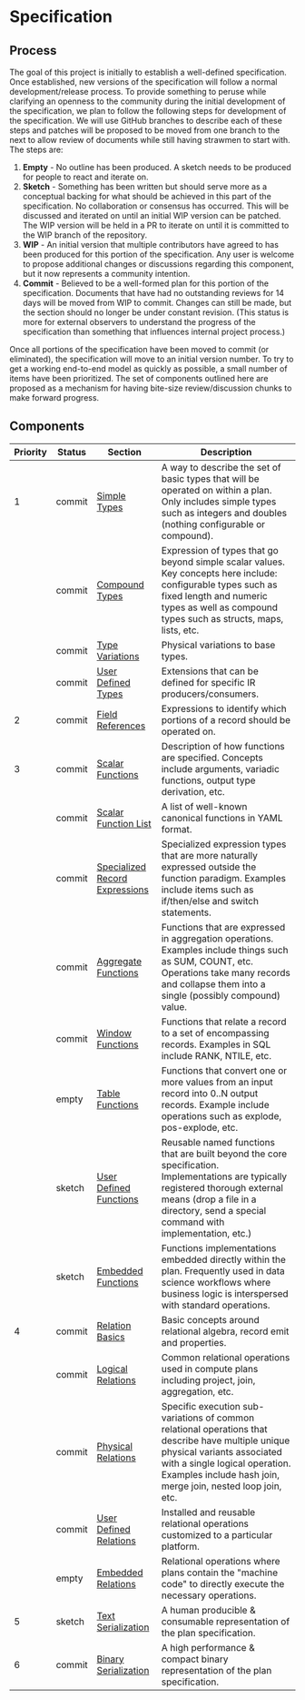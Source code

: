 # Specification



## Process

The goal of this project is initially to establish a well-defined specification. Once established, new versions of the specification will follow a normal development/release process. To provide something to peruse while clarifying an openness to the community during the initial development of the specification, we plan to follow the following steps for development of the specification. We will use GitHub branches to describe each of these steps and patches will be proposed to be moved from one branch to the next to allow review of documents while still having strawmen to start with. The steps are:

1. **Empty** - No outline has been produced. A sketch needs to be produced for people to react and iterate on.
2. **Sketch** - Something has been written but should serve more as a conceptual backing for what should be achieved in this part of the specification. No collaboration or consensus has occurred. This will be discussed and iterated on until an initial WIP version can be patched. The WIP version will be held in a PR to iterate on until it is committed to the WIP branch of the repository.
3. **WIP** - An initial version that multiple contributors have agreed to has been produced for this portion of the specification. Any user is welcome to propose additional changes or discussions regarding this component, but it now represents a community intention.
4. **Commit** - Believed to be a well-formed plan for this portion of the specification. Documents that have had no outstanding reviews for 14 days will be moved from WIP to commit. Changes can still be made, but the section should no longer be under constant revision. (This status is more for external observers to understand the progress of the specification than something that influences internal project process.)

Once all portions of the specification have been moved to commit (or eliminated), the specification will move to an initial version number. To try to get a working end-to-end model as quickly as possible, a small number of items have been prioritized. The set of components outlined here are proposed as a mechanism for having bite-size review/discussion chunks to make forward progress.



## Components

| Priority | Status | Section                                                      | Description                                                  |
| -------- | ------ | ------------------------------------------------------------ | ------------------------------------------------------------ |
| 1        | commit | [Simple Types](/types/type_classes#simple-types)                  | A way to describe the set of basic types that will be operated on within a plan. Only includes simple types such as integers and doubles (nothing configurable or compound). |
|          | commit | [Compound Types](/types/type_classes#compound-types)              | Expression of types that go beyond simple scalar values. Key concepts here include: configurable types such as fixed length and numeric types as well as compound types such as structs, maps, lists, etc. |
|          | commit | [Type Variations](/types/type_variations)                    | Physical variations to base types.                           |
|          | commit | [User Defined Types](/types/type_classes#user-defined-types)              | Extensions that can be defined for specific IR producers/consumers. |
| 2        | commit | [Field References](/expressions/field_references)            | Expressions to identify which portions of a record should be operated on.     |
| 3        | commit | [Scalar Functions](/expressions/scalar_functions)            | Description of how functions are specified. Concepts include arguments, variadic functions, output type derivation, etc. |
|          | commit | [Scalar Function List](https://github.com/substrait-io/substrait/blob/main/extensions/scalar_functions.yaml) | A list of well-known canonical functions in YAML format.     |
|          | commit | [Specialized Record Expressions](/expressions/specialized_record_expressions) | Specialized expression types that are more naturally expressed outside the function paradigm. Examples include items such as if/then/else and switch statements. |
|          | commit | [Aggregate Functions](/expressions/aggregate_functions)      | Functions that are expressed in aggregation operations. Examples include things such as SUM, COUNT, etc. Operations take many records and collapse them into a single (possibly compound) value. |
|          | commit | [Window Functions](/expressions/window_functions)            | Functions that relate a record to a set of encompassing records. Examples in SQL include RANK, NTILE, etc. |
|          | empty  | [Table Functions](/expressions/table_functions)              | Functions that convert one or more values from an input record into 0..N output records. Example include operations such as explode, pos-explode, etc. |
|          | sketch | [User Defined Functions](/expressions/user_defined_functions) | Reusable named functions that are built beyond the core specification. Implementations are typically registered thorough external means (drop a file in a directory, send a special command with implementation, etc.) |
|          | sketch | [Embedded Functions](/expressions/embedded_functions)        | Functions implementations embedded directly within the plan. Frequently used in data science workflows where business logic is interspersed with standard operations. |
| 4        | commit | [Relation Basics](/relations/basics)                         | Basic concepts around relational algebra, record emit and properties. |
|          | commit | [Logical Relations](/relations/logical_relations)            | Common relational operations used in compute plans including project, join, aggregation, etc. |
|          | commit | [Physical Relations](/relations/physical_relations)          | Specific execution sub-variations of common relational operations that describe have multiple unique physical variants associated with a single logical operation. Examples include hash join, merge join, nested loop join, etc. |
|          | commit | [User Defined Relations](/relations/user_defined_relations)  | Installed and reusable relational operations customized to a particular platform. |
|          | empty  | [Embedded Relations](/relations/embedded_relations)          | Relational operations where plans contain the "machine code" to directly execute the necessary operations. |
| 5        | sketch | [Text Serialization](/serialization/text_serialization)      | A human producible & consumable representation of the plan specification. |
| 6        | commit | [Binary Serialization](/serialization/binary_serialization)  | A high performance & compact binary representation of the plan specification. |

